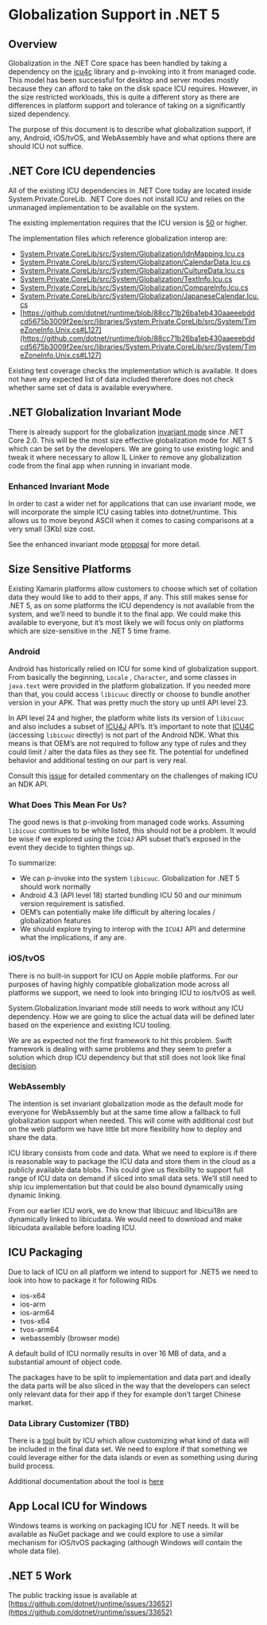 # Globalization Support in .NET 5

## Overview
Globalization in the .NET Core space has been handled by taking a dependency on the [icu4c](http://site.icu-project.org/home) library and p-invoking into it from managed code.  This model has been successful for desktop and server modes mostly because they can afford to take on the disk space ICU requires. However, in the size restricted workloads, this is quite a different story as there are differences in platform support and tolerance of taking on a significantly sized dependency.

The purpose of this document is to describe what globalization support, if any, Android, iOS/tvOS, and WebAssembly have and what options there are should ICU not suffice.

## .NET Core ICU dependencies
All of the existing ICU dependencies in .NET Core today are located inside System.Private.CoreLib. .NET Core does not install ICU and relies on the unmanaged implementation to be available on the system.

The existing implementation requires that the ICU version is [50](https://github.com/dotnet/runtime/blob/4480bdbe66c55caceb64fc3477010435ba70c4ec/src/libraries/Native/Unix/System.Globalization.Native/pal_icushim.c#L60) or higher.

The implementation files which reference globalization interop are:

* [System.Private.CoreLib/src/System/Globalization/IdnMapping.Icu.cs](https://github.com/dotnet/runtime/tree/87f391001eca716a8db896f5c3855d33fe30aca8/src/libraries/System.Private.CoreLib/src/System/Globalization/dnMapping.Icu.cs)
* [System.Private.CoreLib/src/System/Globalization/CalendarData.Icu.cs](https://github.com/dotnet/runtime/tree/87f391001eca716a8db896f5c3855d33fe30aca8/src/libraries/System.Private.CoreLib/src/System/Globalization/CalendarData.Icu.cs)
* [System.Private.CoreLib/src/System/Globalization/CultureData.Icu.cs](https://github.com/dotnet/runtime/tree/87f391001eca716a8db896f5c3855d33fe30aca8/src/libraries/System.Private.CoreLib/src/System/Globalization/CultureData.Icu.cs)
* [System.Private.CoreLib/src/System/Globalization/TextInfo.Icu.cs](https://github.com/dotnet/runtime/tree/87f391001eca716a8db896f5c3855d33fe30aca8/src/libraries/System.Private.CoreLib/src/System/Globalization/TextInfo.Icu.cs)
* [System.Private.CoreLib/src/System/Globalization/CompareInfo.Icu.cs](https://github.com/dotnet/runtime/tree/87f391001eca716a8db896f5c3855d33fe30aca8/src/libraries/System.Private.CoreLib/src/System/Globalization/CompareInfo.Icu.cs)
* [System.Private.CoreLib/src/System/Globalization/JapaneseCalendar.Icu.cs](https://github.com/dotnet/runtime/tree/87f391001eca716a8db896f5c3855d33fe30aca8/src/libraries/System.Private.CoreLib/src/System/Globalization/JapaneseCalendar.Icu.cs)
* [https://github.com/dotnet/runtime/blob/88cc71b26ba1eb430aaeeebddcd5675b3009f2ee/src/libraries/System.Private.CoreLib/src/System/TimeZoneInfo.Unix.cs#L127](https://github.com/dotnet/runtime/blob/88cc71b26ba1eb430aaeeebddcd5675b3009f2ee/src/libraries/System.Private.CoreLib/src/System/TimeZoneInfo.Unix.cs#L127)

Existing test coverage checks the implementation which is available. It does not have any expected list of data included therefore does not check whether same set of data is available everywhere.

## .NET Globalization Invariant Mode
There is already support for the globalization [invariant mode](https://github.com/dotnet/runtime/blob/master/docs/design/features/globalization-invariant-mode.md) since .NET Core 2.0. This will be the most size effective globalization mode for .NET 5 which can be set by the developers. We are going to use existing logic and tweak it where necessary to allow IL Linker to remove any globalization code from the final app when running in invariant mode.

### Enhanced Invariant Mode
In order to cast a wider net for applications that can use invariant mode, we will incorporate the simple ICU casing tables into dotnet/runtime.  This allows us to move beyond ASCII when it comes to casing comparisons at a very small (3Kb) size cost. 

See the enhanced invariant mode [proposal](https://github.com/dotnet/runtime/issues/30960) for more detail.

## Size Sensitive Platforms
Existing Xamarin platforms allow customers to choose which set of collation data they would like to add to their apps, if any. This still makes sense for .NET 5, as on some platforms the ICU dependency is not available from the system, and we’ll need to bundle it to the final app. We could make this available to everyone, but it’s most likely we will focus only on platforms which are size-sensitive in the .NET 5 time frame.

### Android
Android has historically relied on ICU for some kind of globalization support.  From basically the beginning, `Locale` , `Character`, and some classes in `java.text` were provided in the platform globalization.  If you needed more than that, you could access `libicuuc` directly or choose to bundle another version in your APK.  That was pretty much the story up until API level 23.

In API level 24 and higher, the platform white lists its version of `libicuuc` and also includes a subset of [ICU4J](https://developer.android.com/guide/topics/resources/internationalization#relation) API’s.  It’s important to note that [ICU4C](https://unicode-org.github.io/icu-docs/apidoc/released/icu4c/) (accessing `libicuuc` directly) is not part of the Android NDK.  What this means is that OEM’s are not required to follow any type of rules and they could limit / alter the data files as they see fit.  The potential for undefined behavior and additional testing on our part is very real. 

Consult this [issue](https://github.com/android/ndk/issues/548#issuecomment-395561629) for detailed commentary on the challenges of making ICU an NDK API.

### What Does This Mean For Us?
The good news is that p-invoking from managed code works.  Assuming `libicuuc` continues to be white listed, this should not be a problem.  It would be wise if we explored using the `ICU4J`  API subset that’s exposed in the event they decide to tighten things up.  

To summarize:

* We can p-invoke into the system `libicuuc`.  Globalization for .NET 5 should work normally
* Android 4.3 (API level 18) started bundling ICU 50 and our minimum version requirement is satisfied. 
* OEM’s can potentially make life difficult by altering locales / globalization features
* We should explore trying to interop with the `ICU4J` API and determine what the implications, if any are.

### iOS/tvOS
There is no built-in support for ICU on Apple mobile platforms. For our purposes of having highly compatible globalization mode across all platforms we support, we need to look into bringing ICU to ios/tvOS as well.

System.Globalization.Invariant mode still needs to work without any ICU dependency. How we are going to slice the actual data will be defined later based on the experience and existing ICU tooling.

We are as expected not the first framework to hit this problem. Swift framework is dealing with same problems and they seem to prefer a solution which drop ICU dependency but that still does not look like final [decision](https://forums.swift.org/t/icu-usage-in-swift/20473).

### WebAssembly
The intention is set invariant globalization mode as the default mode for everyone for WebAssembly but at the same time allow a fallback to full globalization support when needed. This will come with additional cost but on the web platform we have little bit more flexibility how to deploy and share the data.

ICU library consists from code and data. What we need to explore is if there is reasonable way to package the ICU data and store them in the cloud as a publicly available data blobs. This could give us flexibility to support full range of ICU data on demand if sliced into small data sets. We’ll still need to ship icu implementation but that could be also bound dynamically using dynamic linking. 

From our earlier ICU work, we do know that libicuuc and libicui18n are dynamically linked to libicudata. We would need to download and make libicudata available before loading ICU. 

## ICU Packaging
Due to lack of ICU on all platform we intend to support for .NET5 we need to look into how to package it for following RIDs

* ios-x64
* ios-arm
* ios-arm64
* tvos-x64
* tvos-arm64
* webassembly (browser mode)

A default build of ICU normally results in over 16 MB of data, and a substantial amount of object code.

The packages have to be split to implementation and data part and ideally the data parts will be also sliced in the way that the developers can select only relevant data for their app if they for example don’t target Chinese market.

### Data Library Customizer (TBD)
There is a [tool](http://www.icu-project.org/docs/demo/datacustom_help.html) built by ICU which allow customizing what kind of data will be included in the final data set. We need to explore if that something we could leverage either for the data islands or even as something using during build process.

Additional documentation about the tool is [here](https://github.com/unicode-org/icu/blob/master/docs/userguide/icu_data/buildtool.md)

## App Local ICU for Windows
Windows teams is working on packaging ICU for .NET needs. It will be available as NuGet package and we could explore to use a similar mechanism for iOS/tvOS packaging (although Windows will contain the whole data file). 

## .NET 5 Work
The public tracking issue is available at [https://github.com/dotnet/runtime/issues/33652](https://github.com/dotnet/runtime/issues/33652)
